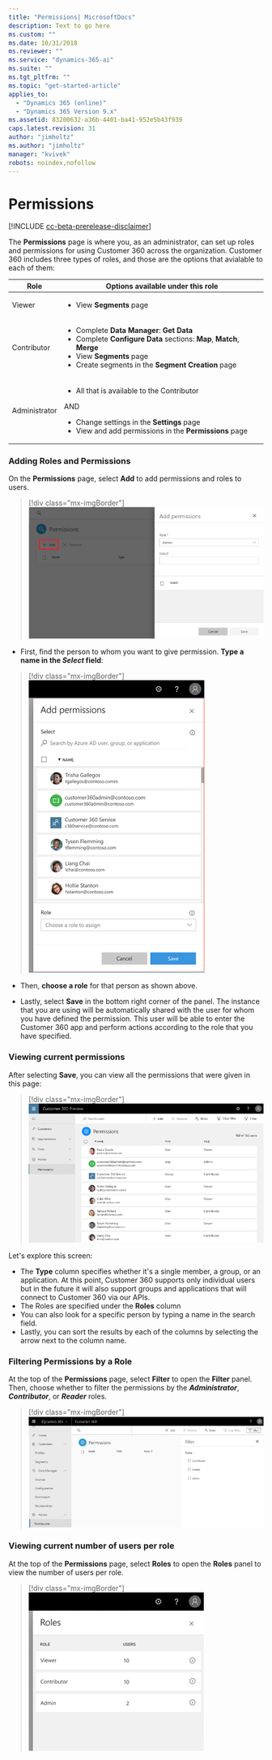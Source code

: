 ```yaml
---
title: "Permissions| MicrosoftDocs"
description: Text to go here
ms.custom: ""
ms.date: 10/31/2018
ms.reviewer: ""
ms.service: "dynamics-365-ai"
ms.suite: ""
ms.tgt_pltfrm: ""
ms.topic: "get-started-article"
applies_to: 
  - "Dynamics 365 (online)"
  - "Dynamics 365 Version 9.x"
ms.assetid: 83200632-a36b-4401-ba41-952e5b43f939
caps.latest.revision: 31
author: "jimholtz"
ms.author: "jimholtz"
manager: "kvivek"
robots: noindex,nofollow
---
```

# Permissions

[!INCLUDE [cc-beta-prerelease-disclaimer](../includes/cc-beta-prerelease-disclaimer.md)]

The **Permissions** page is where you, as an administrator, can set up roles and permissions for using Customer 360 across the organization. Customer 360 includes three types of roles, and those are the options that avialable to each of them:

|Role  |Options available under this role  |
|---------|---------|
|Viewer     | <ul><li>View **Segments** page </li></ul>       |
|Contributor     | <ul><li>Complete **Data Manager**: **Get Data** </li><li>Complete **Configure Data** sections: **Map**, **Match**, **Merge** </li><li>View **Segments** page </li><li>Create segments in the **Segment Creation** page  </li></ul> |
|Administrator     | <ul><li>All that is available to the Contributor</li></ul>AND<ul><li>Change settings in the **Settings** page</li><li>View and add permissions in the **Permissions** page   </li></ul>     |
 
### Adding Roles and Permissions
On the **Permissions** page, select **Add** to add permissions and roles to users.

> [!div class="mx-imgBorder"] 
> ![](media/add-permissions.png "Add permissions")
 
- First, find the person to whom you want to give permission. **Type a name in the *Select* field**:

> [!div class="mx-imgBorder"] 
> ![](media/permissions-roles.png "Enter a name")

- Then, **choose a role** for that person as shown above.

- Lastly, select **Save** in the bottom right corner of the panel. The instance that you are using will be automatically shared with the user for whom you have defined the permission. This user will be able to enter the Customer 360 app and perform actions according to the role that you have specified.
 
### Viewing current permissions
After selecting **Save**, you can view all the permissions that were given in this page:

> [!div class="mx-imgBorder"] 
> ![](media/permissions.png "Permissions")

Let's explore this screen:

- The **Type** column specifies whether it's a single member, a group, or an application. At this point, Customer 360 supports only individual users but in the future it will also support groups and applications that will connect to Customer 360 via our APIs.
- The Roles are specified under the **Roles** column
- You can also look for a specific person by typing a name in the search field.
- Lastly, you can sort the results by each of the columns by selecting the arrow next to the column name.  

### Filtering Permissions by a Role
At the top of the **Permissions** page, select **Filter**  to open the **Filter** panel. Then, choose whether to filter the permissions by the ***Administrator***, ***Contributor***, or ***Reader*** roles.

> [!div class="mx-imgBorder"] 
> ![](media/permissions-filter.png "Permissions filter")

### Viewing current number of users per role
At the top of the **Permissions** page, select **Roles** to open the **Roles** panel to view the number of users per role.

> [!div class="mx-imgBorder"] 
> ![](media/permissions-roles2.png "Roles")
